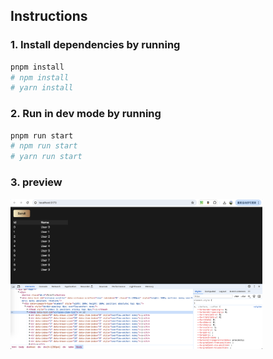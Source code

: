 ## Instructions

### 1. Install dependencies by running

```bash
pnpm install
# npm install
# yarn install
```

### 2. Run in dev mode by running

```bash
pnpm run start
# npm run start
# yarn run start
```
### 3. preview

<img src="./preview.png" width="80%" />

